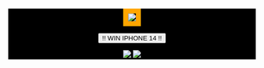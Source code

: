 <div style="background: black">
<p align="center">
  <img src="https://media.tenor.com/WR0F84xVaNcAAAAC/cockroach-jumping.gif" 
    style="border: 10px dashed orange"/>
</p>
<p align="center">
<a href="https://www.youtube.com/watch?v=POUxJQHFNoo&t=5s" target="_blank" rel="noreferrer noopener">
    <button>!! WIN IPHONE 14 !!</button>
</a>
</p>
<p align="center"><img src="https://github-readme-stats-scube19.vercel.app/api?username=SCube19&count_private=true&theme=radical&show_icons=true&bg_color=FF00FF0A">
<img src="https://github-readme-stats-scube19.vercel.app/api/top-langs?username=SCube19&count_private=true&theme=radical&show_icons=true&bg_color=FF00FF0A&layout=compact&langs_count=10"></p>

</div>
